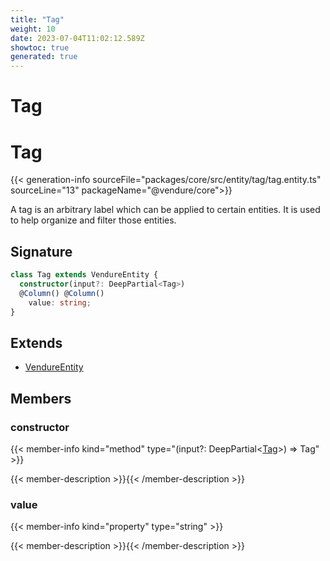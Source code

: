 ```yaml
---
title: "Tag"
weight: 10
date: 2023-07-04T11:02:12.589Z
showtoc: true
generated: true
---
```

<!-- This file was generated from the Vendure source. Do not modify. Instead, re-run the "docs:build" script -->

# Tag
<div class="symbol">


# Tag

{{< generation-info sourceFile="packages/core/src/entity/tag/tag.entity.ts" sourceLine="13" packageName="@vendure/core">}}

A tag is an arbitrary label which can be applied to certain entities.
It is used to help organize and filter those entities.

## Signature

```TypeScript
class Tag extends VendureEntity {
  constructor(input?: DeepPartial<Tag>)
  @Column() @Column()
    value: string;
}
```
## Extends

 * <a href='/typescript-api/entities/vendure-entity#vendureentity'>VendureEntity</a>


## Members

### constructor

{{< member-info kind="method" type="(input?: DeepPartial&#60;<a href='/typescript-api/entities/tag#tag'>Tag</a>&#62;) => Tag"  >}}

{{< member-description >}}{{< /member-description >}}

### value

{{< member-info kind="property" type="string"  >}}

{{< member-description >}}{{< /member-description >}}


</div>
